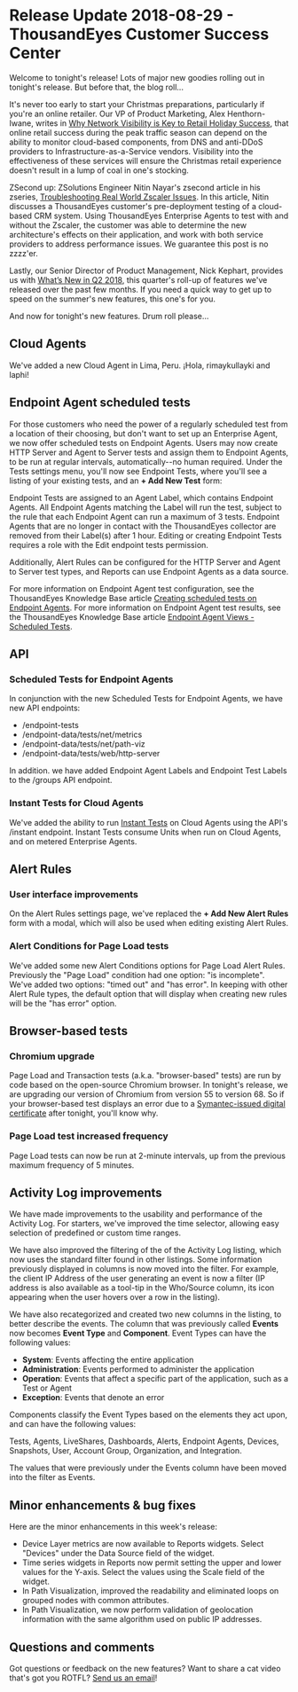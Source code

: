 # Release Update 2018-08-29 - ThousandEyes Customer Success Center

Welcome to tonight's release! Lots of major new goodies rolling out in tonight's release. But before that, the blog roll...

It's never too early to start your Christmas preparations, particularly if you're an online retailer. Our VP of Product Marketing, Alex Henthorn-Iwane, writes in [Why Network Visibility is Key to Retail Holiday Success](https://blog.thousandeyes.com/why-network-visibility-is-key-to-retail-holiday-success/), that online retail success during the peak traffic season can depend on the ability to monitor cloud-based components, from DNS and anti-DDoS providers to Infrastructure-as-a-Service vendors. Visibility into the effectiveness of these services will ensure the Christmas retail experience doesn't result in a lump of coal in one's stocking.

ZSecond up: ZSolutions Engineer Nitin Nayar's zsecond article in his zseries, [Troubleshooting Real World Zscaler Issues](https://blog.thousandeyes.com/troubleshooting-real-world-zscaler-issues/). In this article, Nitin discusses a ThousandEyes customer's pre-deployment testing of a cloud-based CRM system. Using ThousandEyes Enterprise Agents to test with and without the Zscaler, the customer was able to determine the new architecture's effects on their application, and work with both service providers to address performance issues. We guarantee this post is no zzzz'er.

Lastly, our Senior Director of Product Management, Nick Kephart, provides us with [What’s New in Q2 2018](https://blog.thousandeyes.com/whats-new-q2-2018-product-updates/), this quarter's roll-up of features we've released over the past few months. If you need a quick way to get up to speed on the summer's new features, this one's for you.

And now for tonight's new features. Drum roll please...

## Cloud Agents

 We've added a new Cloud Agent in Lima, Peru. ¡Hola, rimaykullayki and laphi!

## Endpoint Agent scheduled tests

 For those customers who need the power of a regularly scheduled test from a location of their choosing, but don't want to set up an Enterprise Agent, we now offer scheduled tests on Endpoint Agents. Users may now create HTTP Server and Agent to Server tests and assign them to Endpoint Agents, to be run at regular intervals, automatically--no human required. Under the Tests settings menu, you'll now see Endpoint Tests, where you'll see a listing of your existing tests, and an **+ Add New Test** form:

Endpoint Tests are assigned to an Agent Label, which contains Endpoint Agents. All Endpoint Agents matching the Label will run the test, subject to the rule that each Endpoint Agent can run a maximum of 3 tests. Endpoint Agents that are no longer in contact with the ThousandEyes collector are removed from their Label\(s\) after 1 hour. Editing or creating Endpoint Tests requires a role with the Edit endpoint tests permission.

Additionally, Alert Rules can be configured for the HTTP Server and Agent to Server test types, and Reports can use Endpoint Agents as a data source.

For more information on Endpoint Agent test configuration, see the ThousandEyes Knowledge Base article [Creating scheduled tests on Endpoint Agents](https://success.thousandeyes.com/PublicArticlePage?articleIdParam=kA044000000Q11WCAS). For more information on Endpoint Agent test results, see the ThousandEyes Knowledge Base article [Endpoint Agent Views - Scheduled Tests](https://success.thousandeyes.com/PublicArticlePage?articleIdParam=kA044000000CpWcCAK).

## API

### Scheduled Tests for Endpoint Agents

In conjunction with the new Scheduled Tests for Endpoint Agents, we have new API endpoints:

* /endpoint-tests
* /endpoint-data/tests/net/metrics
* /endpoint-data/tests/net/path-viz
* /endpoint-data/tests/web/http-server

In addition. we have added Endpoint Agent Labels and Endpoint Test Labels to the /groups API endpoint.

### Instant Tests for Cloud Agents

We've added the ability to run [Instant Tests](https://developer.thousandeyes.com/v6/instant/) on Cloud Agents using the API's /instant endpoint. Instant Tests consume Units when run on Cloud Agents, and on metered Enterprise Agents.

## Alert Rules

### User interface improvements

On the Alert Rules settings page, we've replaced the **+ Add New Alert Rules** form with a modal, which will also be used when editing existing Alert Rules.

### Alert Conditions for Page Load tests

We've added some new Alert Conditions options for Page Load Alert Rules. Previously the "Page Load" condition had one option: "is incomplete". We've added two options: "timed out" and "has error". In keeping with other Alert Rule types, the default option that will display when creating new rules will be the "has error" option.

## Browser-based tests

### Chromium upgrade

Page Load and Transaction tests \(a.k.a. "browser-based" tests\) are run by code based on the open-source Chromium browser. In tonight's release, we are upgrading our version of Chromium from version 55 to version 68. So if your browser-based test displays an error due to a [Symantec-issued digital certificate](https://security.googleblog.com/2017/09/chromes-plan-to-distrust-symantec.html) after tonight, you'll know why.

### Page Load test increased frequency

Page Load tests can now be run at 2-minute intervals, up from the previous maximum frequency of 5 minutes.

## Activity Log improvements

We have made improvements to the usability and performance of the Activity Log. For starters, we've improved the time selector, allowing easy selection of predefined or custom time ranges.

We have also improved the filtering of the of the Activity Log listing, which now uses the standard filter found in other listings. Some information previously displayed in columns is now moved into the filter. For example, the client IP Address of the user generating an event is now a filter \(IP address is also available as a tool-tip in the Who/Source column, its icon appearing when the user hovers over a row in the listing\).

We have also recategorized and created two new columns in the listing, to better describe the events. The column that was previously called **Events** now becomes **Event Type** and **Component**. Event Types can have the following values: 

* **System**: Events affecting the entire application
* **Administration**: Events performed to administer the application 
* **Operation**: Events that affect a specific part of the application, such as a Test or Agent
* **Exception**: Events that denote an error

Components classify the Event Types based on the elements they act upon, and can have the following values:

Tests, Agents, LiveShares, Dashboards, Alerts, Endpoint Agents, Devices, Snapshots, User, Account Group, Organization, and Integration. 

The values that were previously under the Events column have been moved into the filter as Events.

## Minor enhancements & bug fixes

Here are the minor enhancements in this week's release:

* Device Layer metrics are now available to Reports widgets. Select "Devices" under the Data Source field of the widget.
* Time series widgets in Reports now permit setting the upper and lower values for the Y-axis. Select the values using the Scale field of the widget.
* In Path Visualization, improved the readability and eliminated loops on grouped nodes with common attributes.
* In Path Visualization, we now perform validation of geolocation information with the same algorithm used on public IP addresses.

## Questions and comments

Got questions or feedback on the new features? Want to share a cat video that's got you ROTFL? [Send us an email](mailto:support@thousandeyes.com?subject=2018-08-29+Release+Update)!

